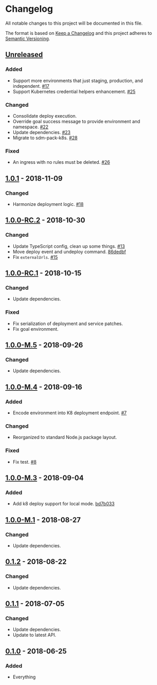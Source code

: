 # Changelog

All notable changes to this project will be documented in this file.

The format is based on [Keep a Changelog](http://keepachangelog.com/)
and this project adheres to [Semantic Versioning](http://semver.org/).

## [Unreleased](https://github.com/atomist/sdm-pack-k8s/compare/1.0.1...HEAD)

### Added

-   Support more environments that just staging, production, and independent. [#17](https://github.com/atomist/sdm-pack-k8s/issues/17)
-   Support Kubernetes credential helpers enhancement. [#25](https://github.com/atomist/sdm-pack-k8s/issues/25)

### Changed

-   Consolidate deploy execution.
-   Override goal success message to provide environment and namespace. [#22](https://github.com/atomist/sdm-pack-k8s/issues/22)
-   Update dependencies. [#23](https://github.com/atomist/sdm-pack-k8s/pull/23)
-   Migrate to sdm-pack-k8s. [#28](https://github.com/atomist/sdm-pack-k8s/issues/28)

### Fixed

-   An ingress with no rules must be deleted. [#26](https://github.com/atomist/sdm-pack-k8s/issues/26)

## [1.0.1](https://github.com/atomist/sdm-pack-k8s/compare/1.0.0-RC.2...1.0.1) - 2018-11-09

### Changed

-   Harmonize deployment logic. [#18](https://github.com/atomist/sdm-pack-k8s/pull/18)

## [1.0.0-RC.2](https://github.com/atomist/sdm-pack-k8s/compare/1.0.0-RC.1...1.0.0-RC.2) - 2018-10-30

### Changed

-   Update TypeScript config, clean up some things. [#13](https://github.com/atomist/sdm-pack-k8s/pull/13)
-   Move deploy event and undeploy command. [86dedbf](https://github.com/atomist/sdm-pack-k8s/commit/86dedbf60f904860d1e1ad1fa9b982be845b8cdd)
-   Fix `externalUrls`. [#15](https://github.com/atomist/sdm-pack-k8s/pull/15)

## [1.0.0-RC.1](https://github.com/atomist/sdm-pack-k8s/compare/1.0.0-M.5...1.0.0-RC.1) - 2018-10-15

### Changed

-   Update dependencies.

### Fixed

-   Fix serialization of deployment and service patches.
-   Fix goal environment.

## [1.0.0-M.5](https://github.com/atomist/sdm-pack-k8s/compare/1.0.0-M.4...1.0.0-M.5) - 2018-09-26

### Changed

-   Update dependencies.

## [1.0.0-M.4](https://github.com/atomist/sdm-pack-k8s/compare/1.0.0-M.3...1.0.0-M.4) - 2018-09-16

### Added

-   Encode environment into K8 deployment endpoint. [#7](https://github.com/atomist/sdm-pack-k8s/issues/7)

### Changed

-   Reorganized to standard Node.js package layout.

### Fixed

-   Fix test. [#8](https://github.com/atomist/sdm-pack-k8s/pull/8)

## [1.0.0-M.3](https://github.com/atomist/sdm-pack-k8s/compare/1.0.0-M.1...1.0.0-M.3) - 2018-09-04

### Added

-   Add k8 deploy support for local mode. [bd7b033](https://github.com/atomist/sdm-pack-k8s/commit/bd7b0331535b20eb9659d58bf69c4c302c723b05)

## [1.0.0-M.1](https://github.com/atomist/sdm-pack-k8s/compare/0.1.2...1.0.0-M.1) - 2018-08-27

### Changed

-   Update dependencies.

## [0.1.2](https://github.com/atomist/sdm-pack-k8s/compare/0.1.1...0.1.2) - 2018-08-22

### Changed

-   Update dependencies.

## [0.1.1](https://github.com/atomist/sdm-pack-k8s/compare/0.1.0...0.1.1) - 2018-07-05

### Changed

-   Update dependencies.
-   Update to latest API.

## [0.1.0](https://github.com/atomist/sdm-pack-k8s/tree/0.1.0) - 2018-06-25

### Added

-   Everything
